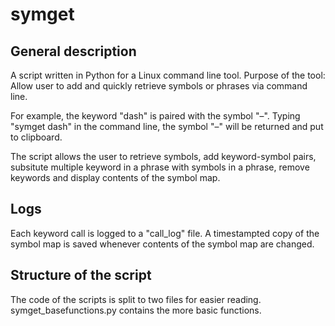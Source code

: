 # symget

## General description
A script written in Python for a Linux command line tool.
Purpose of the tool: Allow user to add and quickly retrieve symbols or phrases via command line.

For example, the keyword "dash" is paired with the symbol "–". Typing "symget dash" in the command line, the symbol "–" will be returned and put to clipboard.

The script allows the user to retrieve symbols, add keyword-symbol pairs, subsitute multiple keyword in a phrase with symbols in a phrase, remove keywords and display contents of the symbol map.

## Logs

Each keyword call is logged to a "call_log" file.
A timestampted copy of the symbol map is saved whenever contents of the symbol map are changed.

## Structure of the script
The code of the scripts is split to two files for easier reading. symget_basefunctions.py contains the more basic functions.

